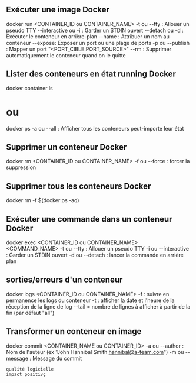 ## Exécuter une image Docker

docker run <CONTAINER_ID ou CONTAINER_NAME>
-t ou --tty : Allouer un pseudo TTY
--interactive ou -i : Garder un STDIN ouvert
--detach ou -d : Exécuter le conteneur en arrière-plan
--name : Attribuer un nom au conteneur
--expose: Exposer un port ou une plage de ports
-p ou --publish : Mapper un port "<PORT_CIBLE:PORT_SOURCE>"
--rm : Supprimer automatiquement le conteneur quand on le quitte

## Lister des conteneurs en état running Docker

docker container ls

# ou

docker ps
-a ou --all : Afficher tous les conteneurs peut-importe leur état

## Supprimer un conteneur Docker

docker rm <CONTAINER_ID ou CONTAINER_NAME>
-f ou --force : forcer la suppression

## Supprimer tous les conteneurs Docker

docker rm -f $(docker ps -aq)

## Exécuter une commande dans un conteneur Docker

docker exec <CONTAINER_ID ou CONTAINER_NAME> <COMMAND_NAME>
-t ou --tty : Allouer un pseudo TTY
-i ou --interactive : Garder un STDIN ouvert
-d ou --detach : lancer la commande en arrière plan

## sorties/erreurs d'un conteneur

docker logs <CONTAINER_ID ou CONTAINER_NAME>
-f : suivre en permanence les logs du conteneur
-t : afficher la date et l'heure de la réception de la ligne de log
--tail <NOMBRE DE LIGNE> = nombre de lignes à afficher à partir de la fin (par défaut "all")

## Transformer un conteneur en image

docker commit <CONTAINER_NAME ou CONTAINER_ID> <NEW IMAGENAME>
-a ou --author <string> : Nom de l'auteur (ex "John Hannibal Smith <hannibal@a-team.com>")
-m ou --message <string> : Message du commit

    qualité logicielle
    impact positivç

